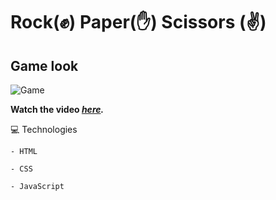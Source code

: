 # Rock(✊) Paper(✋) Scissors (✌️)

<h2>Game look</h2>

![Game](https://user-images.githubusercontent.com/68566439/123567652-1065b080-d799-11eb-8e8f-2cbf3f35c2eb.png)

**Watch the video *[here](https://www.linkedin.com/posts/jo%C3%A3o-victor-paes-barreto-17803518b_github-html-css-activity-6815091546191470592-_jrL).***

💻 Technologies
```
- HTML

- CSS

- JavaScript
```